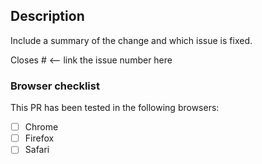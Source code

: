 ## Description

Include a summary of the change and which issue is fixed.

Closes # <-- link the issue number here

### Browser checklist

This PR has been tested in the following browsers:

- [ ] Chrome
- [ ] Firefox
- [ ] Safari
